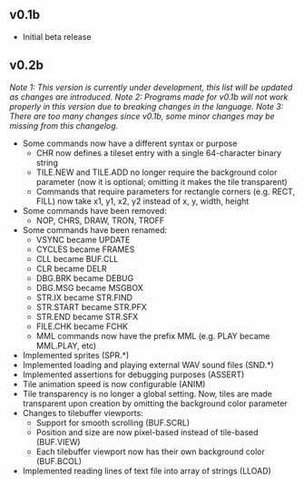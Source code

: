 ## v0.1b

- Initial beta release

## v0.2b 
*Note 1: This version is currently under development, this list will be updated as changes are introduced.*
*Note 2: Programs made for v0.1b will not work properly in this version due to breaking changes in the language.*
*Note 3: There are too many changes since v0.1b, some minor changes may be missing from this changelog.*

- Some commands now have a different syntax or purpose
	- CHR now defines a tileset entry with a single 64-character binary string
	- TILE.NEW and TILE.ADD no longer require the background color parameter (now it is optional; omitting it makes the tile transparent)
	- Commands that require parameters for rectangle corners (e.g. RECT, FILL) now take x1, y1, x2, y2 instead of x, y, width, height
- Some commands have been removed:
	- NOP, CHRS, DRAW, TRON, TROFF
- Some commands have been renamed:
	- VSYNC became UPDATE
	- CYCLES became FRAMES
	- CLL became BUF.CLL
	- CLR became DELR
	- DBG.BRK became DEBUG
	- DBG.MSG became MSGBOX
	- STR.IX became STR.FIND
	- STR.START became STR.PFX
	- STR.END became STR.SFX
	- FILE.CHK became FCHK
	- MML commands now have the prefix MML (e.g. PLAY became MML.PLAY, etc)
- Implemented sprites (SPR.*)
- Implemented loading and playing external WAV sound files (SND.*)
- Implemented assertions for debugging purposes (ASSERT)
- Tile animation speed is now configurable (ANIM)
- Tile transparency is no longer a global setting. Now, tiles are made transparent upon creation by omitting the background color parameter
- Changes to tilebuffer viewports:
	- Support for smooth scrolling (BUF.SCRL)
	- Position and size are now pixel-based instead of tile-based (BUF.VIEW)
	- Each tilebuffer viewport now has their own background color (BUF.BCOL)
- Implemented reading lines of text file into array of strings (LLOAD)

